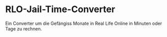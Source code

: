 # RLO-Jail-Time-Converter
Ein Converter um die Gefängiss Monate in Real Life Online in Minuten oder Tage zu rechnen.
